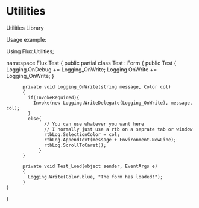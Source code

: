 Utilities
=========

Utilities Library

Usage example: 


Using Flux.Utilities;

namespace Flux.Test
{
    public partial class Test : Form
    {
          public Test
          {
                Logging.OnDebug += Logging_OnWrite;
                Logging.OnWrite += Logging_OnWrite;
          }
          
          private void Logging_OnWrite(string message, Color col)
          {
            if(InvokeRequired){
              Invoke(new Logging.WriteDelegate(Logging_OnWrite), message, col);
            }
            else{
                  // You can use whatever you want here
                  // I normally just use a rtb on a seprate tab or window
                  rtbLog.SelectionColor = col;
                  rtbLog.AppendText(message + Environment.NewLine);
                  rtbLog.ScrollToCaret();
                }
          }
          
          private void Test_Load(object sender, EventArgs e)
          {
            Logging.Write(Color.blue, "The form has loaded!");
          }
    }
}
